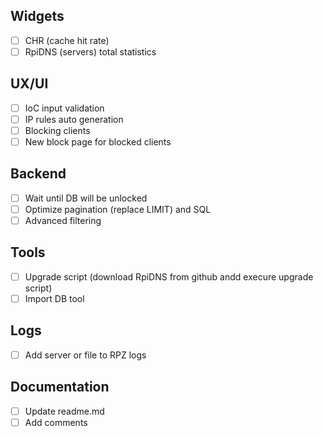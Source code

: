 ## Widgets
 - [ ] CHR (cache hit rate)
 - [ ] RpiDNS (servers) total statistics

## UX/UI
 - [ ] IoC input validation
 - [ ] IP rules auto generation
 - [ ] Blocking clients
 - [ ] New block page for blocked clients

## Backend
 - [ ] Wait until DB will be unlocked
 - [ ] Optimize pagination (replace LIMIT) and SQL
 - [ ] Advanced filtering

## Tools
 - [ ] Upgrade script (download RpiDNS from github andd execure upgrade script)
 - [ ] Import DB tool
 
## Logs
 - [ ] Add server or file to RPZ logs
 
## Documentation
 - [ ] Update readme.md
 - [ ] Add comments